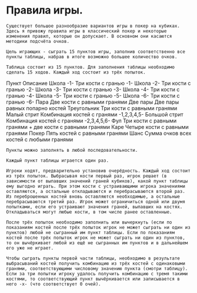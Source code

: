 # Правила игры.

    Существует большое разнообразие вариантов игры в покер на кубиках. Здесь я привожу правила игры в классический покер и некоторые изменения правил, которые он допускает. В основном они касаются методики подсчёта очков.

    Цель играющих - сыграть 15 пунктов игры, заполнив соответственно все пункты таблицы, набрав в итоге возможно большее количество очков.

    Таблица состоит из 15 пунктов. Для заполнения таблицы необходимо сделать 15 ходов. Каждый ход состоит из трёх попыток.

Пункт	Описание
Школа -1-	Три кости с гранью -1-
Школа -2-	Три кости с гранью -2-
Школа -3-	Три кости с гранью -3-
Школа -4-	Три кости с гранью -4-
Школа -5-	Три кости с гранью -5-
Школа -6-	Три кости с гранью -6-
Пара	Две кости с равными гранями
Две пары	Две пары равных попарно костей
Треугольник	Три кости с равными гранями
Малый стрит	Комбинация костей с гранями -1,2,3,4,5-
Большой стрит	Комбинация костей с гранями -2,3,4,5,6-
Фул	Три кости с равными гранями + две кости с равными гранями
Каре	Четыре кости с равными гранями
Покер	Пять костей с равными гранями
Шанс	Сумма очков всех костей с любыми гранями

    Пункты можно заполнять в любой последовательности.

    Каждый пункт таблицы играется один раз.

    Игроки ходят, предварительно установив очерёдность. Каждый ход состоит из трёх попыток. Выбрасывая кости первый раз, игрок решает (в зависимости от выпавших значений граней кубиков), какой пункт таблицы ему выгодно играть. При этом кости с устраивающими игрока значениями оставляются, а остальные откладываются и перебрасываются второй раз. Из переброшенных костей вновь оставляются необходимые, а остальные перебрасываются третий раз. Игрок может ограничиться одной или двумя попытками, если его устраивают значения граней, выпавших на костях. Откладываться могут любые кости, в том числе ранее оставленные.

    После трёх попыток необходимо заполнить или вычеркнуть (если по показаниям костей после трёх попыток игрок не может сыграть ни один из пунктов) любой не сыгранный им пункт таблицы. Если по показаниям костей после трёх попыток игрок не может сыграть ни один из пунктов, то он вычёркивает любой из ещё не сыгранных им пунктов и в дальнейшем его уже не играет.

    Чтобы сыграть пункты первой части таблицы, необходимо в результате выбрасываний костей получить комбинацию из трёх костей с одинаковыми гранями, соответствующими числовому значению пункта (смотри таблицу). Если за три попытки игроку удалось получить комбинацию с тремя такими костями, то соответствующий пункт вычёркивается или записывается в него -x- (что соответствует 0 очей).
